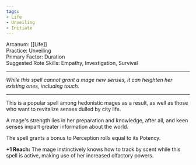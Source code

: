 ```yaml
---
tags:
- Life
- Unveiling
- Initiate
---
```


Arcanum: [[Life]]\
Practice: Unveiling\
Primary Factor: Duration\
Suggested Rote Skills: Empathy, Investigation, Survival

---

_While this spell cannot grant a mage new senses, it can heighten her existing ones, including touch._

---

This is a popular spell among hedonistic mages as a result, as well as those who want to revitalize senses dulled by city life.

A mage's strength lies in her preparation and knowledge, after all, and keen senses impart greater information about the world.

The spell grants a bonus to Perception rolls equal to its Potency.

**+1 Reach:** The mage instinctively knows how to track by scent while this spell is active, making use of her increased olfactory powers.